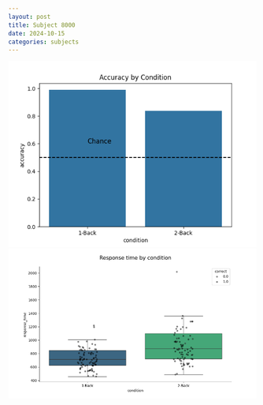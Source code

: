 ```yaml
---
layout: post
title: Subject 8000
date: 2024-10-15
categories: subjects
---
```


![](data/8000/run-14/8000_ATS_acc.png)
![](data/8000/run-14/8000_ATS_rt.png)
